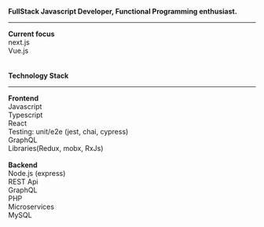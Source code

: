 <b>FullStack Javascript Developer, Functional Programming enthusiast.</b><hr>
<b>Current focus</b><br/>
next.js<br/>
Vue.js<br/><br/><br/>
<b>Technology Stack</b><hr>
<b>Frontend</b><br/>
Javascript<br/>
Typescript<br/>
React<br/>
Testing: unit/e2e (jest, chai, cypress)<br/>
GraphQL<br/>
Libraries(Redux, mobx, RxJs)<br/><br/>
<b>Backend</b><br/>
Node.js (express)<br/>
REST Api<br/>
GraphQL<br/>
PHP<br/>
Microservices<br/>
MySQL<br/>
